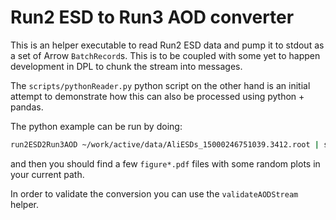 # Run2 ESD to Run3 AOD converter

This is an helper executable to read Run2 ESD data and pump it to stdout
as a set of Arrow `BatchRecord`s. This is to be coupled with some yet to happen
development in DPL to chunk the stream into messages.

The `scripts/pythonReader.py` python script on the other hand is an initial 
attempt to demonstrate how this can also be processed using python + pandas.

The python example can be run by doing:

```bash
run2ESD2Run3AOD ~/work/active/data/AliESDs_15000246751039.3412.root | scripts/pythonReader.py
```

and then you should find a few `figure*.pdf` files with some random plots in your current path.

In order to validate the conversion you can use the `validateAODStream` helper.
